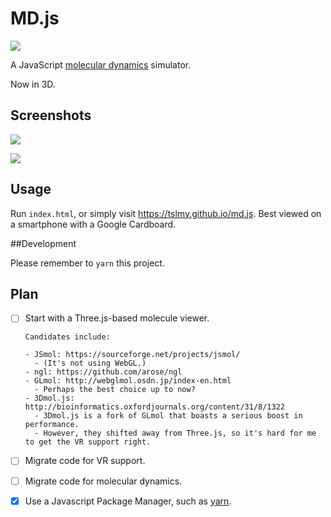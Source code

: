 # MD.js

![](https://ws4.sinaimg.cn/large/006tNbRwly1fw0qpf9s53j31kw0wa7c9.jpg)

A JavaScript [molecular dynamics](https://en.wikipedia.org/wiki/Molecular_dynamics) simulator.

Now in 3D.

## Screenshots

![](https://ws1.sinaimg.cn/large/006tNbRwly1fw0qn94k74j31kw0wb11d.jpg)

![](https://ws2.sinaimg.cn/large/006tNbRwly1fw0qlxynpdj31kw0wb16e.jpg)

## Usage

Run `index.html`, or simply visit <https://tslmy.github.io/md.js>. Best viewed on a smartphone with a Google Cardboard.

##Development

Please remember to `yarn` this project.

## Plan

- [ ] Start with a Three.js-based molecule viewer.

      Candidates include:

      - JSmol: https://sourceforge.net/projects/jsmol/
        - (It's not using WebGL.)
      - ngl: https://github.com/arose/ngl
      - GLmol: http://webglmol.osdn.jp/index-en.html
        - Perhaps the best choice up to now?
      - 3Dmol.js: http://bioinformatics.oxfordjournals.org/content/31/8/1322
        - 3Dmol.js is a fork of GLmol that boasts a serious boost in performance.
        - However, they shifted away from Three.js, so it's hard for me to get the VR support right.

- [ ] Migrate code for VR support.

- [ ] Migrate code for molecular dynamics.

- [x] Use a Javascript Package Manager, such as [yarn](https://yarnpkg.com/zh-Hans/docs/install).

